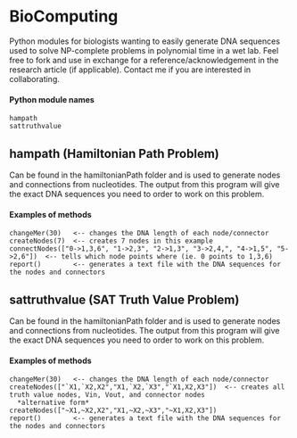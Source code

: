 # BioComputing
Python modules for biologists wanting to easily generate DNA sequences used to solve NP-complete problems in polynomial time in a wet lab. Feel free to fork and use in exchange for a reference/acknowledgement in the research article (if applicable). Contact me if you are interested in collaborating.

#### Python module names
```
hampath
sattruthvalue
```

## hampath (Hamiltonian Path Problem)
  Can be found in the hamiltonianPath folder and is used to generate nodes and connections from nucleotides. The output from this program will give the exact DNA sequences you need to order to work on this problem.

#### Examples of methods
```
changeMer(30)   <-- changes the DNA length of each node/connector
createNodes(7)  <-- creates 7 nodes in this example
connectNodes(["0->1,3,6", "1->2,3", "2->1,3", "3->2,4,", "4->1,5", "5->2,6"])  <-- tells which node points where (ie. 0 points to 1,3,6)
report()        <-- generates a text file with the DNA sequences for the nodes and connectors
```

## sattruthvalue (SAT Truth Value Problem)
  Can be found in the hamiltonianPath folder and is used to generate nodes and connections from nucleotides. The output from this program will give the exact DNA sequences you need to order to work on this problem.

#### Examples of methods
```
changeMer(30)   <-- changes the DNA length of each node/connector
createNodes(["`X1,`X2,X2","X1,`X2,`X3","`X1,X2,X3"])  <-- creates all truth value nodes, Vin, Vout, and connector nodes
  *alternative form* createNodes(["~X1,~X2,X2","X1,~X2,~X3","~X1,X2,X3"])
report()        <-- generates a text file with the DNA sequences for the nodes and connectors
```
